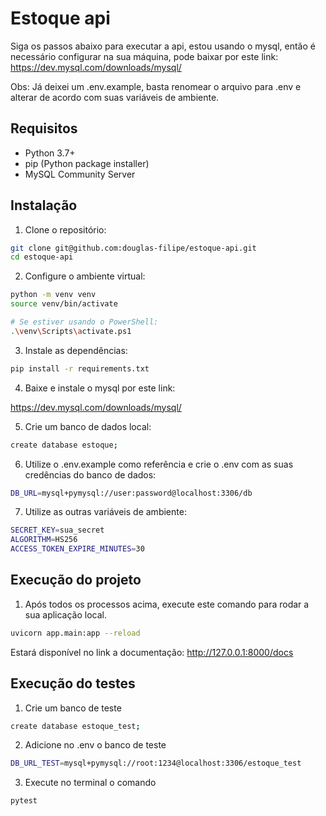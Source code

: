 # Estoque api

Siga os passos abaixo para executar a api, estou usando o mysql, então é necessário configurar na sua máquina, pode baixar por este link:
https://dev.mysql.com/downloads/mysql/

Obs: Já deixei um .env.example, basta renomear o arquivo para .env
e alterar de acordo com suas variáveis de ambiente.

## Requisitos

- Python 3.7+
- pip (Python package installer)
- MySQL Community Server

## Instalação

1. Clone o repositório:

```bash
git clone git@github.com:douglas-filipe/estoque-api.git
cd estoque-api
```

2. Configure o ambiente virtual:

```bash
python -m venv venv
source venv/bin/activate

# Se estiver usando o PowerShell:
.\venv\Scripts\activate.ps1 
```

3. Instale as dependências:

```bash
pip install -r requirements.txt
```

4. Baixe e instale o mysql por este link:

https://dev.mysql.com/downloads/mysql/

5. Crie um banco de dados local:

```bash
create database estoque;
```

6. Utilize o .env.example como referência e crie o .env 
com as suas credências do banco de dados:

```bash
DB_URL=mysql+pymysql://user:password@localhost:3306/db
```

7. Utilize as outras variáveis de ambiente:

```bash
SECRET_KEY=sua_secret
ALGORITHM=HS256
ACCESS_TOKEN_EXPIRE_MINUTES=30
```

## Execução do projeto

1. Após todos os processos acima, execute este comando
para rodar a sua aplicação local.

```bash
uvicorn app.main:app --reload
```

Estará disponível no link a documentação: http://127.0.0.1:8000/docs

## Execução do testes

1. Crie um banco de teste

```bash
create database estoque_test;
```

2. Adicione no .env o banco de teste

```bash
DB_URL_TEST=mysql+pymysql://root:1234@localhost:3306/estoque_test
```

3. Execute no terminal o comando

```bash
pytest
```